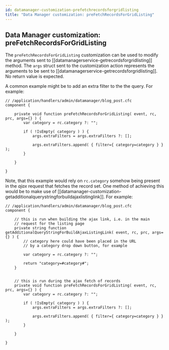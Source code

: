 ```yaml
---
id: datamanager-customization-prefetchrecordsforgridlisting
title: "Data Manager customization: preFetchRecordsForGridListing"
---
```


## Data Manager customization: preFetchRecordsForGridListing

The `preFetchRecordsForGridListing` customization can be used to modify the arguments sent to [[datamanagerservice-getrecordsforgridlisting]] method. The `args` struct sent to the customization action represents the arguments to be sent to [[datamanagerservice-getrecordsforgridlisting]]. No return value is expected.

A common example might be to add an extra filter to the the query. For example:

```luceescript
// /application/handlers/admin/datamanager/blog_post.cfc
component {

	private void function preFetchRecordsForGridListing( event, rc, prc, args={} ) {
		var category = rc.category ?: "";

		if ( !IsEmpty( category ) ) {
			args.extraFilters = args.extraFilters ?: [];
			
			args.extraFilters.append( { filter={ category=category } } );		
		}

	}

}
```

Note, that this example would rely on `rc.category` somehow being present in the _ajax_ request that fetches the record set. One method of achieving this would be to make use of [[datamanager-customization-getadditionalquerystringforbuildajaxlistinglink]]. For example:


```luceescript
// /application/handlers/admin/datamanager/blog_post.cfc
component {

	// this is run when building the ajax link, i.e. in the main
	// request for the listing page
	private string function getAdditionalQueryStringForBuildAjaxListingLink( event, rc, prc, args={} ) {
		// category here could have been placed in the URL
		// by a category drop down button, for example
		
		var category = rc.category ?: "";

		return "category=#category#";
	}


	// this is run during the ajax fetch of records
	private void function preFetchRecordsForGridListing( event, rc, prc, args={} ) {
		var category = rc.category ?: "";

		if ( !IsEmpty( category ) ) {
			args.extraFilters = args.extraFilters ?: [];
			
			args.extraFilters.append( { filter={ category=category } } );		
		}

	}

}
```